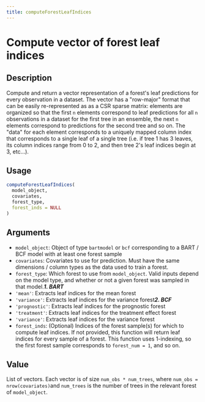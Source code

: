 ```yaml
---
title: computeForestLeafIndices
---
```


# Compute vector of forest leaf indices

## Description

Compute and return a vector representation of a forest's leaf predictions for
every observation in a dataset.
The vector has a "row-major" format that can be easily re-represented as
as a CSR sparse matrix: elements are organized so that the first `n` elements
correspond to leaf predictions for all `n` observations in a dataset for the
first tree in an ensemble, the next `n` elements correspond to predictions for
the second tree and so on. The "data" for each element corresponds to a uniquely
mapped column index that corresponds to a single leaf of a single tree (i.e.
if tree 1 has 3 leaves, its column indices range from 0 to 2, and then tree 2's
leaf indices begin at 3, etc...).

## Usage

```r
computeForestLeafIndices(
  model_object,
  covariates,
  forest_type,
  forest_inds = NULL
)
```

## Arguments

* `model_object`: Object of type `bartmodel` or `bcf` corresponding to a BART / BCF model with at least one forest sample
* `covariates`: Covariates to use for prediction. Must have the same dimensions / column types as the data used to train a forest.
* `forest_type`: Which forest to use from `model_object`.
Valid inputs depend on the model type, and whether or not a given forest was sampled in that model.***1. BART***
* `'mean'`: Extracts leaf indices for the mean forest
* `'variance'`: Extracts leaf indices for the variance forest***2. BCF***
* `'prognostic'`: Extracts leaf indices for the prognostic forest
* `'treatment'`: Extracts leaf indices for the treatment effect forest
* `'variance'`: Extracts leaf indices for the variance forest
* `forest_inds`: (Optional) Indices of the forest sample(s) for which to compute leaf indices. If not provided,
this function will return leaf indices for every sample of a forest.
This function uses 1-indexing, so the first forest sample corresponds to `forest_num = 1`, and so on.

## Value

List of vectors. Each vector is of size `num_obs * num_trees`, where `num_obs = nrow(covariates)`and `num_trees` is the number of trees in the relevant forest of `model_object`.

